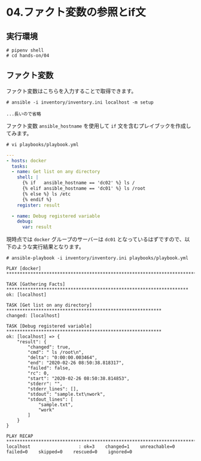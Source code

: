 # 04.ファクト変数の参照とif文

## 実行環境

~~~console
# pipenv shell
# cd hands-on/04
~~~

## ファクト変数

ファクト変数はこちらを入力することで取得できます。

~~~console
# ansible -i inventory/inventory.ini localhost -m setup
~~~

~~~shell-session
...長いので省略
~~~

ファクト変数 `ansible_hostname` を使用して `if` 文を含むプレイブックを作成してみます。

~~~console
# vi playbooks/playbook.yml
~~~

~~~yml
---
- hosts: docker
  tasks:
  - name: Get list on any directory
    shell: |
      {% if   ansible_hostname == 'dc02' %} ls /
      {% elif ansible_hostname == 'dc01' %} ls /root
      {% else %} ls /etc
      {% endif %}
    register: result

  - name: Debug registered variable
    debug:
      var: result
~~~

現時点では `docker` グループのサーバーは `dc01` となっているはずですので、以下のような実行結果となります。

~~~console
# ansible-playbook -i inventory/inventory.ini playbooks/playbook.yml
~~~

~~~shell-session
PLAY [docker] *****************************************************************************

TASK [Gathering Facts] ********************************************************************
ok: [localhost]

TASK [Get list on any directory] **********************************************************
changed: [localhost]

TASK [Debug registered variable] **********************************************************
ok: [localhost] => {
    "result": {
        "changed": true,
        "cmd": " ls /root\n",
        "delta": "0:00:00.003464",
        "end": "2020-02-26 08:50:38.818317",
        "failed": false,
        "rc": 0,
        "start": "2020-02-26 08:50:38.814853",
        "stderr": "",
        "stderr_lines": [],
        "stdout": "sample.txt\nwork",
        "stdout_lines": [
            "sample.txt",
            "work"
        ]
    }
}

PLAY RECAP ********************************************************************************
localhost                  : ok=3    changed=1    unreachable=0    failed=0    skipped=0    rescued=0    ignored=0
~~~
